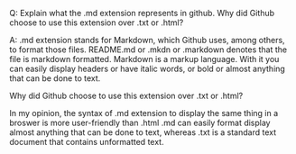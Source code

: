 Q: Explain what the .md extension represents in github.
Why did Github choose to use this extension over .txt or .html?

A: .md extension stands for Markdown, which Github uses, among others, to format those files.
README.md or .mkdn or .markdown denotes that the file is markdown formatted.
Markdown is a markup language. With it you can easily display headers or have italic words, or bold or almost anything that can be done to text.

Why did Github choose to use this extension over .txt or .html?

In my opinion, the syntax of .md extension to display the same thing in a broswer is more user-friendly than .html
.md can easily format display almost anything that can be done to text, whereas .txt is a standard text document that contains unformatted text.

